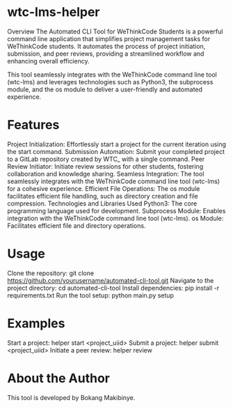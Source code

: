 # wtc-lms-helper
Overview
The Automated CLI Tool for WeThinkCode Students is a powerful command line application that simplifies project management tasks for WeThinkCode students. It automates the process of project initiation, submission, and peer reviews, providing a streamlined workflow and enhancing overall efficiency.

This tool seamlessly integrates with the WeThinkCode command line tool (wtc-lms) and leverages technologies such as Python3, the subprocess module, and the os module to deliver a user-friendly and automated experience.

# Features
Project Initialization: Effortlessly start a project for the current iteration using the start command.
Submission Automation: Submit your completed project to a GitLab repository created by WTC_ with a single command.
Peer Review Initiator: Initiate review sessions for other students, fostering collaboration and knowledge sharing.
Seamless Integration: The tool seamlessly integrates with the WeThinkCode command line tool (wtc-lms) for a cohesive experience.
Efficient File Operations: The os module facilitates efficient file handling, such as directory creation and file compression.
Technologies and Libraries Used
Python3: The core programming language used for development.
Subprocess Module: Enables integration with the WeThinkCode command line tool (wtc-lms).
os Module: Facilitates efficient file and directory operations.

# Usage
Clone the repository: git clone https://github.com/yourusername/automated-cli-tool.git
Navigate to the project directory: cd automated-cli-tool
Install dependencies: pip install -r requirements.txt
Run the tool setup: python main.py setup

# Examples
Start a project: helper start <project_uiid>
Submit a project: helper submit <project_uiid>
Initiate a peer review: helper review


# About the Author
This tool is developed by Bokang Makibinye.   
